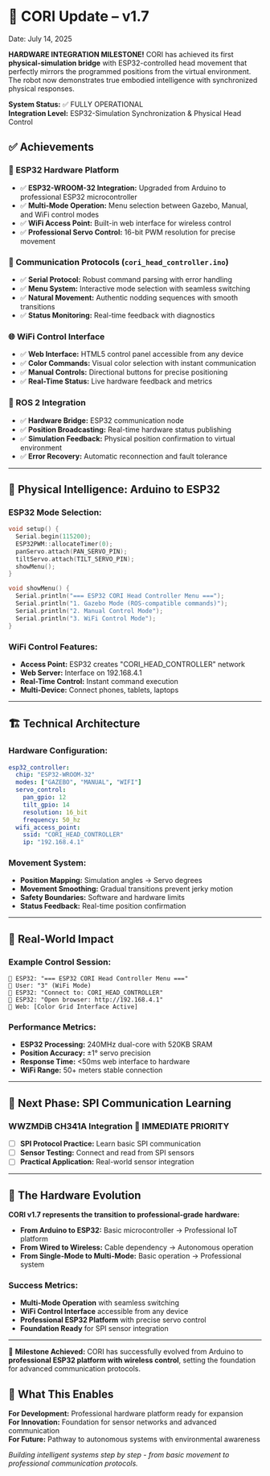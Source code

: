 # 📢 CORI Update – v1.7
Date: July 14, 2025  

**HARDWARE INTEGRATION MILESTONE!** CORI has achieved its first **physical-simulation bridge** with ESP32-controlled head movement that perfectly mirrors the programmed positions from the virtual environment. The robot now demonstrates true embodied intelligence with synchronized physical responses.

**System Status:** ✅ FULLY OPERATIONAL  
**Integration Level:** ESP32-Simulation Synchronization & Physical Head Control  

## ✅ Achievements

### 🔌 ESP32 Hardware Platform
- ✅ **ESP32-WROOM-32 Integration:** Upgraded from Arduino to professional ESP32 microcontroller
- ✅ **Multi-Mode Operation:** Menu selection between Gazebo, Manual, and WiFi control modes
- ✅ **WiFi Access Point:** Built-in web interface for wireless control
- ✅ **Professional Servo Control:** 16-bit PWM resolution for precise movement

### 🎯 Communication Protocols (`cori_head_controller.ino`)
- ✅ **Serial Protocol:** Robust command parsing with error handling
- ✅ **Menu System:** Interactive mode selection with seamless switching
- ✅ **Natural Movement:** Authentic nodding sequences with smooth transitions
- ✅ **Status Monitoring:** Real-time feedback with diagnostics

### 🌐 WiFi Control Interface
- ✅ **Web Interface:** HTML5 control panel accessible from any device
- ✅ **Color Commands:** Visual color selection with instant communication
- ✅ **Manual Controls:** Directional buttons for precise positioning
- ✅ **Real-Time Status:** Live hardware feedback and metrics

### 🔗 ROS 2 Integration
- ✅ **Hardware Bridge:** ESP32 communication node
- ✅ **Position Broadcasting:** Real-time hardware status publishing
- ✅ **Simulation Feedback:** Physical position confirmation to virtual environment
- ✅ **Error Recovery:** Automatic reconnection and fault tolerance

---

## 🚀 Physical Intelligence: Arduino to ESP32

### ESP32 Mode Selection:
```cpp
void setup() {
  Serial.begin(115200);
  ESP32PWM::allocateTimer(0);
  panServo.attach(PAN_SERVO_PIN);
  tiltServo.attach(TILT_SERVO_PIN);
  showMenu();
}

void showMenu() {
  Serial.println("=== ESP32 CORI Head Controller Menu ===");
  Serial.println("1. Gazebo Mode (ROS-compatible commands)");
  Serial.println("2. Manual Control Mode");
  Serial.println("3. WiFi Control Mode");
}
```

### WiFi Control Features:
- **Access Point:** ESP32 creates "CORI_HEAD_CONTROLLER" network
- **Web Server:** Interface on 192.168.4.1
- **Real-Time Control:** Instant command execution
- **Multi-Device:** Connect phones, tablets, laptops

---

## 🏗️ Technical Architecture

### Hardware Configuration:
```yaml
esp32_controller:
  chip: "ESP32-WROOM-32"
  modes: ["GAZEBO", "MANUAL", "WIFI"]
  servo_control:
    pan_gpio: 12
    tilt_gpio: 14
    resolution: 16_bit
    frequency: 50_hz
  wifi_access_point:
    ssid: "CORI_HEAD_CONTROLLER"
    ip: "192.168.4.1"
```

### Movement System:
- **Position Mapping:** Simulation angles → Servo degrees
- **Movement Smoothing:** Gradual transitions prevent jerky motion
- **Safety Boundaries:** Software and hardware limits
- **Status Feedback:** Real-time position confirmation

---

## 🎯 Real-World Impact

### Example Control Session:
```
🤖 ESP32: "=== ESP32 CORI Head Controller Menu ==="
👤 User: "3" (WiFi Mode)
🤖 ESP32: "Connect to: CORI_HEAD_CONTROLLER"
🤖 ESP32: "Open browser: http://192.168.4.1"
📱 Web: [Color Grid Interface Active]
```

### Performance Metrics:
- **ESP32 Processing:** 240MHz dual-core with 520KB SRAM
- **Position Accuracy:** ±1° servo precision
- **Response Time:** <50ms web interface to hardware
- **WiFi Range:** 50+ meters stable connection

---

## 🚀 Next Phase: SPI Communication Learning

### **WWZMDiB CH341A Integration** 🎯 **IMMEDIATE PRIORITY**
- [ ] **SPI Protocol Practice:** Learn basic SPI communication
- [ ] **Sensor Testing:** Connect and read from SPI sensors
- [ ] **Practical Application:** Real-world sensor integration

---

## 💫 The Hardware Evolution

**CORI v1.7 represents the transition to professional-grade hardware:**

- **From Arduino to ESP32:** Basic microcontroller → Professional IoT platform
- **From Wired to Wireless:** Cable dependency → Autonomous operation
- **From Single-Mode to Multi-Mode:** Basic operation → Professional system

### Success Metrics:
- **Multi-Mode Operation** with seamless switching
- **WiFi Control Interface** accessible from any device
- **Professional ESP32 Platform** with precise servo control
- **Foundation Ready** for SPI sensor integration

---

🎯 **Milestone Achieved:** CORI has successfully evolved from Arduino to **professional ESP32 platform with wireless control**, setting the foundation for advanced communication protocols.

## 🔮 What This Enables

**For Development:** Professional hardware platform ready for expansion  
**For Innovation:** Foundation for sensor networks and advanced communication  
**For Future:** Pathway to autonomous systems with environmental awareness  

*Building intelligent systems step by step - from basic movement to professional communication protocols.*
